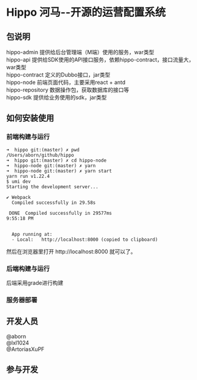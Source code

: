 # Hippo 河马--开源的运营配置系统

## 包说明
hippo-admin 提供给后台管理端（M端）使用的服务，war类型  
hippo-api 提供给SDK使用的API接口服务，依赖hippo-contract，接口流量大，war类型  
hippo-contract 定义的Dubbo接口，jar类型  
hippo-node 前端页面代码，主要采用react + antd  
hippo-repository 数据操作包，获取数据库的接口等  
hippo-sdk 提供给业务使用的sdk，jar类型  

## 如何安装使用

### 前端构建与运行
```
➜  hippo git:(master) ✗ pwd
/Users/aborn/github/hippo
➜  hippo git:(master) ✗ cd hippo-node
➜  hippo-node git:(master) ✗ yarn
➜  hippo-node git:(master) ✗ yarn start
yarn run v1.22.4
$ umi dev
Starting the development server...

✔ Webpack
  Compiled successfully in 29.58s

 DONE  Compiled successfully in 29577ms                                                                                        9:55:18 PM


  App running at:
  - Local:   http://localhost:8000 (copied to clipboard)
```
然后在浏览器里打开 http://localhost:8000 就可以了。

### 后端构建与运行
后端采用grade进行构建

### 服务器部署

## 开发人员
@aborn  
@lxl1024  
@ArtoriasXuPF  

## 参与开发
